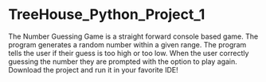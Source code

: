 # TreeHouse_Python_Project_1
The Number Guessing Game is a straight forward console based game. The program generates a random number within a given range.
The program tells the user if their guess is too high or too low. When the user correctly guessing the number they are prompted
with the option to play again. Download the project and run it in your favorite IDE!
